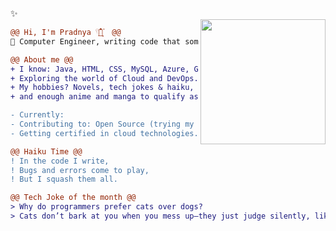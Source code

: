 ✨  
<img align="right" height="200" src="https://i.imgur.com/Tznn1IZ.gif"/>


```diff
@@ Hi, I'm Pradnya 𓍢ִ໋🌷͙֒  @@
🚀 Computer Engineer, writing code that sometimes even works. (┬┬﹏┬┬) 

@@ About me @@
+ I know: Java, HTML, CSS, MySQL, Azure, Git and JavaScript (still learning!)
+ Exploring the world of Cloud and DevOps.
+ My hobbies? Novels, tech jokes & haiku,
+ and enough anime and manga to qualify as a side quest in life.

- Currently:
- Contributing to: Open Source (trying my best!)
- Getting certified in cloud technologies.
```
```diff
@@ Haiku Time @@
! In the code I write,
! Bugs and errors come to play,
! But I squash them all. 

@@ Tech Joke of the month @@
> Why do programmers prefer cats over dogs? 
> Cats don’t bark at you when you mess up—they just judge silently, like your code does.
```
<!---
pjeurkar/pjeurkar is a ✨ special ✨ repository because its `README.md` (this file) appears on your GitHub profile.
You can click the Preview link to take a look at your changes.
--->
